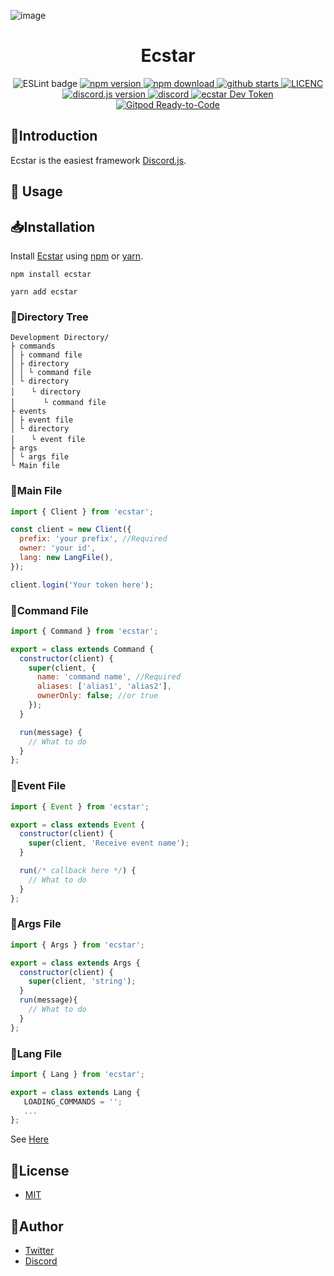 ![image](https://user-images.githubusercontent.com/38714187/72132993-bb2ab900-33c3-11ea-9ddc-c3dd7feba787.png)

<h1 align="center">Ecstar</h1>

<p align="center">
  <img
    src="https://github.com/mouse484/Ecstar/workflows/ESLint/badge.svg"
    alt="ESLint badge"
  />
  <a href="https://www.npmjs.com/package/ecstar">
    <img src="https://img.shields.io/npm/v/ecstar" alt="npm version" />
  </a>
  <a href="https://www.npmjs.com/package/ecstar">
    <img src="https://img.shields.io/npm/dw/ecstar" alt="npm download" />
  </a>
  <a href="https://github.com/mouse484/Ecstar/stargazers">
    <img
      src="https://img.shields.io/github/stars/mouse484/Ecstar"
      alt="github starts"
    />
  </a>
  <a href="https://github.com/mouse484/Ecstar/blob/master/LICENSE">
    <img src="https://img.shields.io/npm/l/ecstar" alt="LICENC" />
  </a>
  <a href="https://github.com/discordjs/discord.js">
    <img
      src="https://img.shields.io/npm/dependency-version/ecstar/peer/discord.js"
      alt="discord.js version"
    />
  </a>
  <a href="https://discord.gg/T4e5xbP">
    <img
      src="https://img.shields.io/discord/443320971609374721"
      alt="discord"
    />
  </a>
  <a href="https://devtoken.rocks/package/ecstar">
    <img src="https://badge.devtoken.rocks/ecstar" alt="ecstar Dev Token" />
  </a>
  <a href="https://gitpod.io/#https://github.com/mouse484/Ecstar">
    <img
      src="https://img.shields.io/badge/Gitpod-ready--to--code-blue?logo=gitpod"
      alt="Gitpod Ready-to-Code"
    />
  </a>
</p>


## 📃Introduction

Ecstar is the easiest framework [Discord.js](https://github.com/discordjs/discord.js).

## 💬 Usage

## 📥Installation
Install [Ecstar](https://www.npmjs.com/package/ecstar) using [npm](https://www.npmjs.com/) or [yarn](https://yarnpkg.com/).
```
npm install ecstar
```
```
yarn add ecstar
```

### 📁Directory Tree

```
Development Directory/
├ commands
│ ├ command file
│ ├ directory
│ │ └ command file
│ └ directory
│ 　 └ directory
│ 　 　 └ command file
├ events
│ ├ event file
│ └ directory
│ 　 └ event file
├ args
│ └ args file
└ Main file
```

### 📄Main File

```js main.js
import { Client } from 'ecstar';

const client = new Client({
  prefix: 'your prefix', //Required
  owner: 'your id',
  lang: new LangFile(),
});

client.login('Your token here');
```

### 📄Command File

```js
import { Command } from 'ecstar';

export = class extends Command {
  constructor(client) {
    super(client, {
      name: 'command name', //Required
      aliases: ['alias1', 'alias2'],
      ownerOnly: false; //or true
    });
  }

  run(message) {
    // What to do
  }
};
```

### 📄Event File

```js
import { Event } from 'ecstar';

export = class extends Event {
  constructor(client) {
    super(client, 'Receive event name');
  }

  run(/* callback here */) {
    // What to do
  }
};
```

### 📄Args File

```js
import { Args } from 'ecstar';

export = class extends Args {
  constructor(client) {
    super(client, 'string');
  }
  run(message){
    // What to do
  }
};

```

### 📄Lang File

```ts
import { Lang } from 'ecstar';

export = class extends Lang {
   LOADING_COMMANDS = '';
   ...
};
```

See [Here](https://github.com/mouse484/Ecstar/tree/master/src/lang)

## 🎫License

- [MIT](https://github.com/mouse484/Ecstar/blob/master/LICENSE)

## 👀Author

- [Twitter](https://twitter.com/mouse_484)
- [Discord](https://discord.gg/T4e5xbP)
